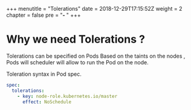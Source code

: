 +++
menutitle = "Tolerations"
date = 2018-12-29T17:15:52Z
weight = 2
chapter = false
pre = "<b>- </b>"
+++

# Why we need Tolerations ?

Tolerations can be specified on Pods
Based on the taints on the nodes , Pods will scheduler will allow to run the Pod on the node.

Toleration syntax in Pod spec.

```yaml
spec:
  tolerations:
    - key: node-role.kubernetes.io/master
      effect: NoSchedule
```